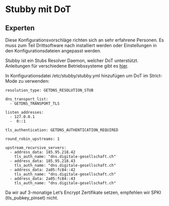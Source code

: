 # Stubby mit DoT

## Experten

Diese Konfigurationsvorschläge richten sich an sehr erfahrene Personen. Es muss zum Teil Drittsoftware nach installiert werden oder Einstellungen in den Konfigurationsdateien angepasst werden.

Stubby ist ein Stubs Resolver Daemon, welcher DoT unterstützt. Anleitungen für verschiedene Betriebssysteme gibt es [hier](https://dnsprivacy.org/wiki/display/DP/DNS+Privacy+Daemon+-+Stubby).

In Konfigurationsdatei /etc/stubby/stubby.yml hinzufügen um DoT im Strict-Mode zu verwenden:

    resolution_type: GETDNS_RESOLUTION_STUB

    dns_transport_list:
      - GETDNS_TRANSPORT_TLS

    listen_addresses:
      - 127.0.0.1
      -  0::1

    tls_authentication: GETDNS_AUTHENTICATION_REQUIRED

    round_robin_upstreams: 1

    upstream_recursive_servers:
      - address_data: 185.95.218.42
        tls_auth_name: "dns.digitale-gesellschaft.ch"
      - address_data: 185.95.218.43
        tls_auth_name: "dns.digitale-gesellschaft.ch"
      - address_data: 2a05:fc84::42
        tls_auth_name: "dns.digitale-gesellschaft.ch"
      - address_data: 2a05:fc84::43
        tls_auth_name: "dns.digitale-gesellschaft.ch"

Da wir auf 3-monatige Let’s Encrypt Zertifikate setzen, empfehlen wir SPKI (tls_pubkey_pinset) nicht.
